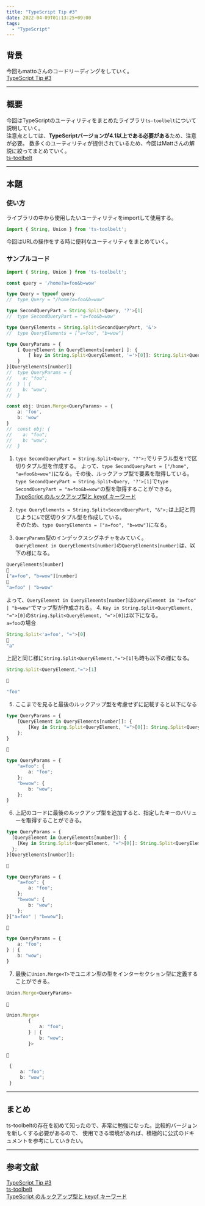 ```yaml
---
title: "TypeScript Tip #3"
date: 2022-04-09T01:13:25+09:00
tags: 
  - "TypeScript"
---
```

## 背景
今回もmattoさんのコードリーディングをしていく。  
<a href="https://twitter.com/mpocock1/status/1499002040168636420" target="_blank">TypeScript Tip #3</a>


---
## 概要
今回はTypeScriptのユーティリティをまとめたライブラリ`ts-toolbelt`について説明していく。  
注意点としては、**TypeScriptバージョンが4.1以上である必要がある**ため、注意が必要。
数多くのユーティリティが提供されているため、今回はMattさんの解説に絞ってまとめていく。  
<a href="https://millsp.github.io/ts-toolbelt/index.html" target="_blank">ts-toolbelt</a>

---
## 本題
### 使い方
ライブラリの中から使用したいユーティリティをimportして使用する。
```typescript
import { String, Union } from 'ts-toolbelt';
```
今回はURLの操作をする時に便利なユーティリティをまとめていく。

### サンプルコード
```typescript
import { String, Union } from 'ts-toolbelt';

const query = '/home?a=foo&b=wow'

type Query = typeof query
//  type Query = "/home?a=foo&b=wow"

type SecondQueryPart = String.Split<Query, '?'>[1]
//  type SecondQueryPart = "a=foo&b=wow"

type QueryElements = String.Split<SecondQueryPart, '&'>
//  type QueryElements = ["a=foo", "b=wow"]

type QueryParams = {
    [ QueryElement in QueryElements[number] ]: {
        [ key in String.Split<QueryElement, '='>[0]]: String.Split<QueryElement, '='>[1]
    }
}[QueryElements[number]]
//  type QueryParams = {
//    a: "foo";
//  } | {
//    b: "wow";
//  }

const obj: Union.Merge<QueryParams> = {
    a: 'foo',
    b: 'wow'
}
//  const obj: {
//    a: "foo";
//    b: "wow";
//  }
```

1. `type SecondQueryPart = String.Split<Query, "?">;`でリテラル型を`?`で区切りタプル型を作成する。
よって、`type SecondQueryPart = ["/home", "a=foo&b=wow"]`になる。その後、ルックアップ型で要素を取得している。  
`type SecondQueryPart = String.Split<Query, '?'>[1]`で`type SecondQueryPart = "a=foo&b=wow"`の型を取得することができる。  
<a href="https://numb86-tech.hatenablog.com/entry/2020/06/28/101757" target="_blank">TypeScript のルックアップ型と keyof キーワード</a>

2. `type QueryElements = String.Split<SecondQueryPart, "&">;`は上記と同じように`&`で区切りタプル型を作成している。  
そのため、`type QueryElements = ["a=foo", "b=wow"]`になる。

3. `QueryParams`型のインデックスシグネチャをみていく。  
`QueryElement in QueryElements[number]`の`QueryElements[number]`は、以下の様になる。
```typescript
QueryElements[number]
🔽
["a=foo", "b=wow"][number]
🔽
"a=foo" | "b=wow"
```
よって、`QueryElement in QueryElements[number]`は`QueryElement in "a=foo" | "b=wow"`でマップ型が作成される。
4. `Key in String.Split<QueryElement, "=">[0]`の`String.Split<QueryElement, "=">[0]`は以下になる。  
`a=foo`の場合
```typescript
String.Split<'a=foo', "=">[0]
🔽
"a"
```
上記と同じ様に`String.Split<QueryElement,"=">[1]`も時も以下の様になる。
```typescript
String.Split<QueryElement,"=">[1]

🔽

"foo"
```
5. ここまでを見ると最後のルックアップ型を考慮せずに記載すると以下になる
```typescript
type QueryParams = {
    [QueryElement in QueryElements[number]]: {
        [Key in String.Split<QueryElement, "=">[0]]: String.Split<QueryElement,"=">[1];
    };
}

🔽

type QueryParams = {
    "a=foo": {
        a: "foo";
    };
    "b=wow": {
        b: "wow";
    };
}
```
6. 上記のコードに最後のルックアップ型を追加すると、指定したキーのバリューを取得することができる。
```typescript
type QueryParams = {
  [QueryElement in QueryElements[number]]: {
    [Key in String.Split<QueryElement, "=">[0]]: String.Split<QueryElement,"=">[1];
  };
}[QueryElements[number]];

🔽

type QueryParams = {
    "a=foo": {
        a: "foo";
    };
    "b=wow": {
        b: "wow";
    };
}["a=foo" | "b=wow"];

🔽

type QueryParams = {
    a: "foo";
} | {
    b: "wow";
}
```
7. 最後に`Union.Merge<T>`でユニオン型の型をインターセクション型に定義することができる。
```typescript
Union.Merge<QueryParams>
    
🔽

Union.Merge<
        {
            a: "foo";
        } | {
            b: "wow";
        }>
    
🔽

 {
     a: "foo";
     b: "wow";
 }
```

---
## まとめ
ts-toolbeltの存在を初めて知ったので、非常に勉強になった。比較的バージョンを新しくする必要があるので、
使用できる環境があれば、積極的に公式のドキュメントを参考にしていきたい。

---
## 参考文献
<a href="https://twitter.com/mpocock1/status/1499002040168636420" target="_blank">TypeScript Tip #3</a>  
<a href="https://millsp.github.io/ts-toolbelt/index.html" target="_blank">ts-toolbelt</a>  
<a href="https://numb86-tech.hatenablog.com/entry/2020/06/28/101757" target="_blank">TypeScript のルックアップ型と keyof キーワード</a>


